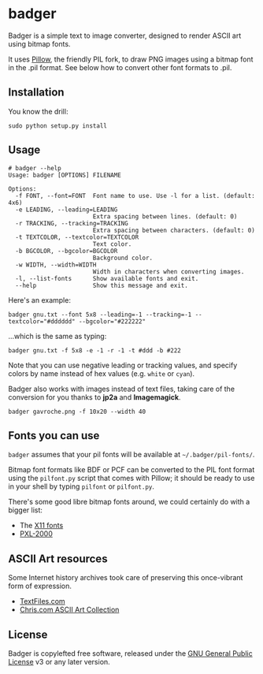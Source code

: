 badger
======

Badger is a simple text to image converter, designed to render ASCII art using bitmap fonts.

It uses [Pillow][1], the friendly PIL fork, to draw PNG images using a bitmap font in the .pil
format. See below how to convert other font formats to .pil.

Installation
------------

You know the drill:

    sudo python setup.py install

Usage
-----

```
# badger --help
Usage: badger [OPTIONS] FILENAME

Options:
  -f FONT, --font=FONT  Font name to use. Use -l for a list. (default: 4x6)
  -e LEADING, --leading=LEADING
                        Extra spacing between lines. (default: 0)
  -r TRACKING, --tracking=TRACKING
                        Extra spacing between characters. (default: 0)
  -t TEXTCOLOR, --textcolor=TEXTCOLOR
                        Text color.
  -b BGCOLOR, --bgcolor=BGCOLOR
                        Background color.
  -w WIDTH, --width=WIDTH
                        Width in characters when converting images.
  -l, --list-fonts      Show available fonts and exit.
  --help                Show this message and exit.
```

Here's an example:

    badger gnu.txt --font 5x8 --leading=-1 --tracking=-1 --textcolor="#dddddd" --bgcolor="#222222"
    
...which is the same as typing:

    badger gnu.txt -f 5x8 -e -1 -r -1 -t #ddd -b #222

Note that you can use negative leading or tracking values, and specify colors by name instead of hex values (e.g. `white` or `cyan`).

Badger also works with images instead of text files, taking care of the conversion for you thanks to **jp2a** and **Imagemagick**.

    badger gavroche.png -f 10x20 --width 40


Fonts you can use
-----------------

`badger` assumes that your pil fonts will be available at `~/.badger/pil-fonts/`.

Bitmap font formats like BDF or PCF can be converted to the PIL font format using the ``pilfont.py``
script that comes with Pillow; it should be ready to use in your shell by typing `pilfont` or `pilfont.py`.

There's some good libre bitmap fonts around, we could certainly do with a bigger list:

* The [X11 fonts][2]
* [PXL-2000][3]
 

ASCII Art resources
-------------------

Some Internet history archives took care of preserving this once-vibrant form of expression.

  * [TextFiles.com](http://www.textfiles.com)
  * [Chris.com ASCII Art Collection](http://www.chris.com/ascii/)


License
-------

Badger is copylefted free software, released under the [GNU General Public License][4] v3 or any later version.


  [1]: http://pillow.readthedocs.org/en/latest/
  [2]: http://www.cl.cam.ac.uk/~mgk25/ucs-fonts.html
  [3]: http://cramer.pleintekst.nl/hacks/pxl2000/
  [4]: https://www.gnu.org/copyleft/gpl.html
